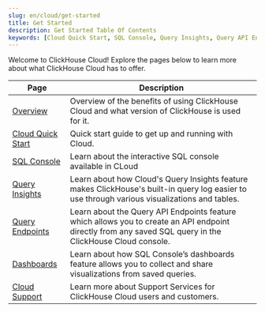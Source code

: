 ```yaml
---
slug: en/cloud/get-started
title: Get Started
description: Get Started Table Of Contents
keywords: [Cloud Quick Start, SQL Console, Query Insights, Query API Endpoints, Dashboards, Cloud Support]
---
```


Welcome to ClickHouse Cloud! Explore the pages below to learn more about what ClickHouse Cloud has to offer.

| Page                     | Description                                                                                                                                               |
|--------------------------|-----------------------------------------------------------------------------------------------------------------------------------------------------------|
| [Overview](/docs/en/cloud/overview)          | Overview of the benefits of using ClickHouse Cloud and what version of ClickHouse is used for it.                                                         | 
| [Cloud Quick Start](/docs/en/cloud/get-started/cloud-quick-start) | Quick start guide to get up and running with Cloud.                                                                                                       |
| [SQL Console](/docs/en/cloud/get-started/sql-console)       | Learn about the interactive SQL console available in CLoud                                                                                                |
| [Query Insights](/docs/en/cloud/get-started/query-insights)    | Learn about how Cloud's Query Insights feature makes ClickHouse's built-in query log easier to use through various visualizations and tables.             |
| [Query Endpoints](/docs/en/cloud/get-started/query-endpoints)   | Learn about the Query API Endpoints feature which allows you to create an API endpoint directly from any saved SQL query in the ClickHouse Cloud console. |
| [Dashboards](/docs/en/cloud/manage/dashboards)        | Learn about how SQL Console’s dashboards feature allows you to collect and share visualizations from saved queries.                                       |
| [Cloud Support](/docs/en/cloud/support)     | Learn more about Support Services for ClickHouse Cloud users and customers.                                                                               |